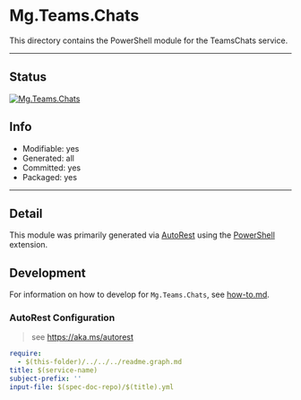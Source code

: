 <!-- region Generated -->
# Mg.Teams.Chats
This directory contains the PowerShell module for the TeamsChats service.

---
## Status
[![Mg.Teams.Chats](https://img.shields.io/powershellgallery/v/Mg.Teams.Chats.svg?style=flat-square&label=Mg.Teams.Chats "Mg.Teams.Chats")](https://www.powershellgallery.com/packages/Mg.Teams.Chats/)

## Info
- Modifiable: yes
- Generated: all
- Committed: yes
- Packaged: yes

---
## Detail
This module was primarily generated via [AutoRest](https://github.com/Azure/autorest) using the [PowerShell](https://github.com/Azure/autorest.powershell) extension.

## Development
For information on how to develop for `Mg.Teams.Chats`, see [how-to.md](how-to.md).
<!-- endregion -->

### AutoRest Configuration

> see https://aka.ms/autorest

``` yaml
require:
  - $(this-folder)/../../../readme.graph.md
title: $(service-name)
subject-prefix: ''
input-file: $(spec-doc-repo)/$(title).yml
```
